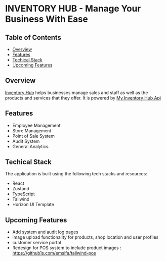 # INVENTORY HUB - Manage Your Business With Ease

## Table of Contents

- [Overview](#overview)
- [Features](#features)
- [Techical Stack](#techical-stack)
- [Upcoming Features](#upcoming-features)

## Overview

[Inventory Hub](https://heroic-banoffee-58162f.netlify.app/auth/sign-in) helps businesses manage sales and staff as well as the products and services that they offer. It is powered by [My Inventory Hub Api](https://usewebeffect-001-site1.itempurl.com/swagger/index.html)

## Features

- Employee Management
- Store Management
- Point of Sale System
- Audit System
- General Analytics

## Techical Stack

The application is built using the following tech stacks and resources:

- React
- Zustand
- TypeScript
- Tailwind
- Horizon UI Template

## Upcoming Features

- Add system and audit log pages
- image upload functionality for products, shop location and user profiles
- customer service portal
- Redesign for POS system to include product images : https://github1s.com/emsifa/tailwind-pos

